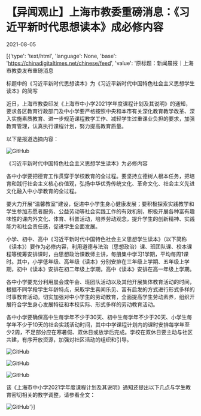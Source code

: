 # 【异闻观止】上海市教委重磅消息：《习近平新时代思想读本》成必修内容

2021-08-05

[{'type': 'text/html', 'language': None, 'base': 'https://chinadigitaltimes.net/chinese/feed', 'value': '原标题：新闻晨报｜上海市教委发布重磅消息  

标题中的《习近平新时代思想读本》为《习近平新时代中国特色社会主义思想学生读本》的简写

近日，上海市教委印发《上海市中小学2021学年度课程计划及其说明》的通知，要求各区教育行政部门及中小学要严格按照中央和本市有关深化教育教学改革、深入实施素质教育、进一步规范课程教学工作、减轻学生过重课业负担的要求，加强教育管理，认真执行课程计划，努力提高教育质量。

以下是报道选摘内容：

![GitHub](https://chinadigitaltimes.net/chinese/files/2021/08/image-1628155972490.png)

《习近平新时代中国特色社会主义思想学生读本》为必修内容

各中小学要把德育工作贯穿于学校教育的全过程。要坚持立德树人根本任务，把培育和践行社会主义核心价值观，弘扬中华优秀传统文化、革命文化、社会主义先进文化融入中小学教育的全过程。

要大力开展“温馨教室”建设，促进中小学生身心健康发展；要积极探索实践教学和学生参加志愿者服务、公益劳动等社会实践工作的有效机制，积极开展各种富有趣味性的课内外文化、体育、科普活动，培养劳动观念，提升学生的创新精神、实践能力和社会责任感，促进学生全面发展。

小学、初中、高中《习近平新时代中国特色社会主义思想学生读本》（以下简称《读本》）要作为必修内容，利用道德与法治（思想政治）课、班团队课、校本课程等统筹安排课时，由思想政治课教师主讲，每册集中学习1学期，平均每周1课时。其中，小学低年级、高年级《读本》分别安排在三年级上学期、五年级上学期，初中《读本》安排在初二年级上学期，高中《读本》安排在高一年级上学期。

各中小学要充分利用晨会或午会、班团队活动以及其他开展集体教育活动的时间，根据不同学段学生年龄特点，采取学生喜闻乐见、富有启发的方式进行形式多样的时事教育活动。切实加强对中小学生的劳动教育，全面提高学生劳动素养，组织开展符合学生身心发展特征和本校实际、形式多样的劳动教育活动。

各中小学要确保高中生每学年不少于30天、初中生每学年不少于20天、小学生每学年不少于10天的社会实践活动时间，其中中学课程计划内的课时安排每学年至少2周，不足部分应在寒暑假、双休日或放学后完成。学校在双休日要主动与社区共建，有序开放资源，加强对社区活动的组织和引导。

![GitHub](https://chinadigitaltimes.net/chinese/files/2021/08/image-1628156108340.png)

![GitHub](https://chinadigitaltimes.net/chinese/files/2021/08/image-1628156115224.png)

![GitHub](https://chinadigitaltimes.net/chinese/files/2021/08/image-1628156121371.png)

该《上海市中小学2021学年度课程计划及其说明》通知还提出以下几点与学生教育密切相关的教学调整，请参看全文：

![GitHub](https://chinadigitaltimes.net/chinese/files/2021/08/image-1628156593476.png)'}]